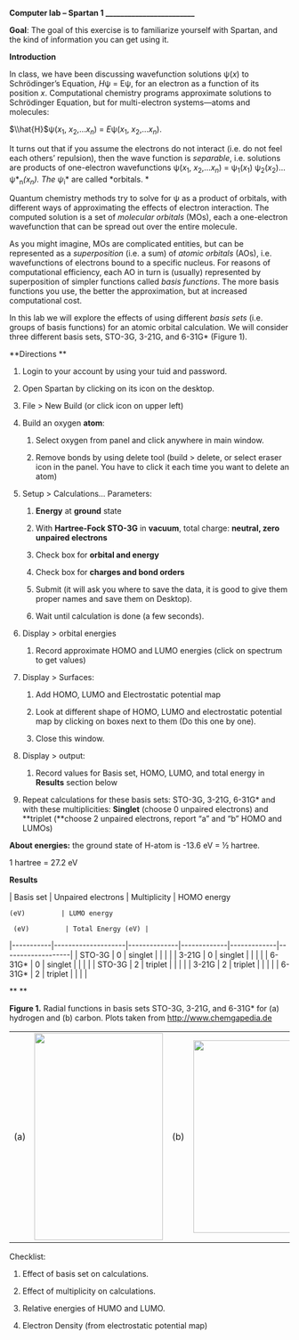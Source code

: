 **Computer lab – Spartan 1 \_\_\_\_\_\_\_\_\_\_\_\_\_\_\_\_\_\_\_\_\_\_\_\_**

**Goal**: The goal of this exercise is to familiarize yourself with Spartan, and the kind of information you can get using it.

**Introduction**

In class, we have been discussing wavefunction solutions ψ(*x*) to Schrödinger’s Equation, *H*ψ = Eψ, for an electron as a function of its position *x*. Computational chemistry programs approximate solutions to Schrödinger Equation, but for multi-electron systems—atoms and molecules:

$\\hat{H}$ψ(*x*<sub>1</sub>, *x*<sub>2</sub>,…*x<sub>n</sub>*) = *E*ψ(*x*<sub>1</sub>, *x*<sub>2</sub>,…*x<sub>n</sub>*).

It turns out that if you assume the electrons do not interact (i.e. do not feel each others’ repulsion), then the wave function is *separable*, i.e. solutions are products of one-electron wavefunctions ψ(*x*<sub>1</sub>, *x*<sub>2</sub>,…*x<sub>n</sub>*) = ψ<sub>1</sub>(*x*<sub>1</sub>) ψ<sub>2</sub>(*x*<sub>2</sub>)… ψ*<sub>n</sub>*(*x<sub>n</sub>*). The ψ*<sub>i</sub>* are called *orbitals. *

Quantum chemistry methods try to solve for ψ as a product of orbitals, with different ways of approximating the effects of electron interaction. The computed solution is a set of *molecular orbitals* (MOs), each a one-electron wavefunction that can be spread out over the entire molecule.

As you might imagine, MOs are complicated entities, but can be represented as a *superposition* (i.e. a sum) of *atomic orbitals* (AOs), i.e. wavefunctions of electrons bound to a specific nucleus. For reasons of computational efficiency, each AO in turn is (usually) represented by superposition of simpler functions called *basis functions*. The more basis functions you use, the better the approximation, but at increased computational cost.

In this lab we will explore the effects of using different *basis sets* (i.e. groups of basis functions) for an atomic orbital calculation. We will consider three different basis sets, STO-3G, 3-21G, and 6-31G\* (Figure 1).

**Directions **

1.  Login to your account by using your tuid and password.

2.  Open Spartan by clicking on its icon on the desktop.

3.  File &gt; New Build (or click icon on upper left)

4.  Build an oxygen **atom**:

    1.  Select oxygen from panel and click anywhere in main window.

    2.  Remove bonds by using delete tool (build &gt; delete, or select eraser icon in the panel. You have to click it each time you want to delete an atom)

5.  Setup &gt; Calculations… Parameters:

    1.  **Energy** at **ground** state

    2.  With **Hartree-Fock STO-3G** in **vacuum**, total charge: **neutral, zero unpaired electrons**

    3.  Check box for **orbital and energy**

    4.  Check box for **charges and bond orders**

    5.  Submit (it will ask you where to save the data, it is good to give them proper names and save them on Desktop).

    6.  Wait until calculation is done (a few seconds).

6.  Display &gt; orbital energies

    1.  Record approximate HOMO and LUMO energies (click on spectrum to get values)

7.  Display &gt; Surfaces:

    1.  Add HOMO, LUMO and Electrostatic potential map

    2.  Look at different shape of HOMO, LUMO and electrostatic potential map by clicking on boxes next to them (Do this one by one).

    3.  Close this window.

8.  Display &gt; output:

    1.  Record values for Basis set, HOMO, LUMO, and total energy in **Results** section below

9.  Repeat calculations for these basis sets: STO-3G, 3-21G, 6-31G\* and with these multiplicities: **Singlet** (choose 0 unpaired electrons) and **triplet (**choose 2 unpaired electrons, report “a” and “b” HOMO and LUMOs)

**About energies:** the ground state of H-atom is -13.6 eV = ½ hartree.

1 hartree = 27.2 eV

**Results**

| Basis set | Unpaired electrons | Multiplicity | HOMO energy 
                 
    (eV)         | LUMO energy 
                  
     (eV)         | Total Energy (eV) |
|-----------|--------------------|--------------|-------------|-------------|-------------------|
| STO-3G    | 0                  | singlet      |             |             |                   |
| 3-21G     | 0                  | singlet      |             |             |                   |
| 6-31G\*   | 0                  | singlet      |             |             |                   |
| STO-3G    | 2                  | triplet      |             |             |                   |
| 3-21G     | 2                  | triplet      |             |             |                   |
| 6-31G\*   | 2                  | triplet      |             |             |                   |

**
**

**Figure 1.** Radial functions in basis sets STO-3G, 3-21G, and 6-31G\* for (a) hydrogen and (b) carbon. Plots taken from http://www.chemgapedia.de

|     |                                                         |     |                                                         |
|-----|---------------------------------------------------------|-----|---------------------------------------------------------|
| (a) | <img src="media/image1.gif" width="231" height="372" /> | (b) | <img src="media/image2.gif" width="192" height="346" /> |

Checklist:

1.  Effect of basis set on calculations.

2.  Effect of multiplicity on calculations.

3.  Relative energies of HUMO and LUMO.

4.  Electron Density (from electrostatic potential map)
